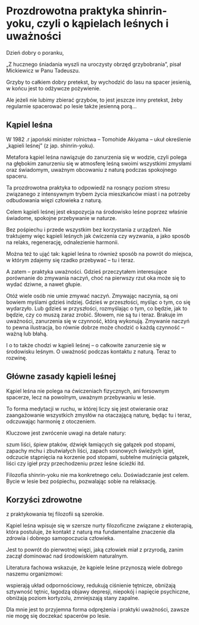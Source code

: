 # Prozdrowotna praktyka shinrin-yoku, czyli o kąpielach leśnych i uważności

Dzień dobry o poranku,

„Z hucznego śniadania wyszli na uroczysty obrzęd grzybobrania”, pisał Mickiewicz w Panu Tadeuszu.

Grzyby to całkiem dobry pretekst, by wychodzić do lasu na spacer jesienią, w końcu jest to odżywcze pożywienie.

Ale jeżeli nie lubimy zbierać grzybów, to jest jeszcze inny pretekst, żeby regularnie spacerować po lesie także jesienną porą…

## Kąpiel leśna

W 1982 .r japoński minister rolnictwa – Tomohide Akiyama – ukuł określenie „kąpieli leśnej” (z jap. shinrin-yoku).

Metafora kąpiel leśna nawiązuje do zanurzenia się w wodzie, czyli polega na głębokim zanurzeniu się w atmosferę leśną swoimi wszystkimi zmysłami oraz świadomym, uważnym obcowaniu z naturą podczas spokojnego spaceru.

Ta prozdrowotna praktyka to odpowiedź na rosnący poziom stresu związanego z intensywnym trybem życia mieszkańców miast i na potrzeby odbudowania więzi człowieka z naturą.

Celem kąpieli leśnej jest ekspozycja na środowisko leśne poprzez właśnie świadome, spokojne przebywanie w naturze.

Bez pośpiechu i przede wszystkim bez korzystania z urządzeń. Nie traktujemy więc kąpieli leśnych jak ćwiczenia czy wyzwania, a jako sposób na relaks, regenerację, odnalezienie harmonii.

Można też to ująć tak: kąpiel leśna to również sposób na powrót do miejsca, w którym zdajemy się rzadko przebywać – tu i teraz.

A zatem – praktyka uważności. Gdzieś przeczytałem interesujące porównanie do zmywania naczyń, choć na pierwszy rzut oka może się to wydać dziwne, a nawet głupie.

Otóż wiele osób nie umie zmywać naczyń. Zmywając naczynia, są oni bowiem myślami gdzieś indziej. Gdzieś w przeszłości, myśląc o tym, co się wydarzyło. Lub gdzieś w przyszłości, rozmyślając o tym, co będzie, jak to będzie, czy co muszą zaraz zrobić. Słowem, nie są tu i teraz. Brakuje im uważności, zanurzenia się w czynność, którą wykonują. Zmywanie naczyń to pewna ilustracja, bo równie dobrze może chodzić o każdą czynność – ważną lub błahą.

I o to także chodzi w kąpieli leśnej – o całkowite zanurzenie się w środowisku leśnym. O uważność podczas kontaktu z naturą. Teraz to rozwinę.

## Główne zasady kąpieli leśnej

Kąpiel leśna nie polega na ćwiczeniach fizycznych, ani forsownym spacerze, lecz na powolnym, uważnym przebywaniu w lesie.

To forma medytacji w ruchu, w której liczy się jest otwieranie oraz zaangażowanie wszystkich zmysłów na otaczającą naturę, będąc tu i teraz, odczuwając harmonię z otoczeniem.

Kluczowe jest zwrócenie uwagi na detale natury:

szum liści, śpiew ptaków, dźwięk łamiących się gałązek pod stopami, zapachy mchu i zbutwiałych liści, zapach sosnowych świeżych igieł, odczucie stąpnięcia na korzenie pod stopami, subtelne muśnięcia gałązek, liści czy igieł przy przechodzeniu przez leśne ścieżki itd.

Filozofia shinrin-yoku nie ma konkretnego celu. Doświadczanie jest celem. Bycie w lesie bez pośpiechu, pozwalając sobie na relaksację.

## Korzyści zdrowotne

z praktykowania tej filozofii są szerokie.

Kąpiel leśna wpisuje się w szersze nurty filozoficzne związane z ekoterapią, która postuluje, że kontakt z naturą ma fundamentalne znaczenie dla zdrowia i dobrego samopoczucia człowieka.

Jest to powrót do pierwotnej więzi, jaką człowiek miał z przyrodą, zanim zaczął dominować nad środowiskiem naturalnym.

Literatura fachowa wskazuje, że kąpiele leśne przynoszą wiele dobrego naszemu organizmowi:

wspierają układ odpornościowy, redukują ciśnienie tętnicze, obniżają sztywność tętnic, łagodzą objawy depresji, niepokój i napięcie psychiczne, obniżają poziom kortyzolu, zmniejszają stany zapalne.

Dla mnie jest to przyjemna forma odprężenia i praktyki uważności, zawsze nie mogę się doczekać spacerów po lesie.

